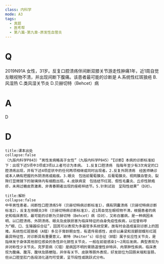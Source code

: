 ```yaml
---
class: 内科学
mode: A3
tags:
  - 真题
  - 医考帮
  - 第八篇-第九章-原发性血管炎
---
```


# Q
2019N91A 女性，31岁。反复口腔溃疡伴间断双膝关节游走性肿痛1年，近1周自觉左眼视物不清，并出现间断下腹痛。该患者最可能的诊断是
A.系统性红斑狼疮
B.风湿热
C.类风湿关节炎
D.贝赫切特（Behcet）病

# A
D
# D
```ad-note
title:课本出处
collapse:false
（九版内科学P843）“男性发病略高于女性”（九版内科学P845）“【诊断】本病的诊断标准如下：出现下述5项中3项或3项以上者可诊为本病。　1.反复口腔溃疡　指每年至少有3次肯定的口腔溃疡出现，并有下述4项症状中的任何两项相继或同时出现者。2.反复外阴溃疡　经医师确诊或本人确有把握的外阴溃疡或瘢痕。3.眼炎　包括前葡萄膜炎、后葡萄膜炎、视网膜血管炎、裂隙灯显微镜下的玻璃体内有细胞出现。4.皮肤病变　包括结节红斑、假性毛囊炎、丘疹性脓疱疹，未用过糖皮质激素、非青春期者出现的痤疮样结节。5.针刺试验　呈阳性结果”（D对）。
```

```ad-summary
title:解析
collapse:false
中年男性患者，间断性口腔溃疡5年（贝赫切特病诊断标准1），偶有阴囊溃疡（贝赫切特病诊断标准2），反复左侧眼炎3年（贝赫切特病诊断标准3），近1周自觉左眼视物不清，根据患者的病史和临床表现，最可能的诊断为贝赫切特（Behcet）病（D对），又称白塞病，是一种病因未明、以口腔溃疡、外阴溃疡、眼炎及皮肤损害为临床特征的自身免疫性疾病，以往曾称呼为“眼、口、生殖器综合征”，因其可以表现为多器官多系统受累，故有时会造成鉴别诊断上的困难。系统性红斑狼疮（A错）多见于育龄期女性，有遗传易感性，皮疹以鼻梁和双颧部蝶形红斑最具特征性，对诊断具有重要意义。赖特（Reiter’s）综合征（B错）属于反应性关节炎，是指继发于身体其他部位感染的急性非化脓性关节炎，一般在前驱感染1～2周后发病，典型表现为非对称性少关节炎。克罗恩病（C错）是病因不明的胃肠道慢性非特异、肉芽肿性疾病，临床表现为腹痛、腹泻、腹块及肠梗阻，并伴有关节、皮肤等肠外表现，好发部位为回肠末端和盲肠，但从口腔至肛门各段消化道均可受累，呈节段性或跳跃式分布。
```

